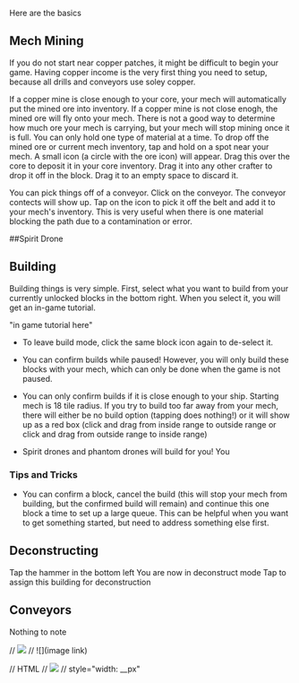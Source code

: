 Here are the basics

## Mech Mining
If you do not start near copper patches, it might be difficult to begin your game. Having copper income is the very first thing you need to setup, because all drills and conveyors use soley copper. 

If a copper mine is close enough to your core, your mech will automatically put the mined ore into inventory.
If a copper mine is not close enogh, the mined ore will fly onto your mech. There is not a good way to determine how much ore your mech is carrying, but your mech will stop mining once it is full. 
You can only hold one type of material at a time.
To drop off the mined ore or current mech inventory, tap and hold on a spot near your mech. A small icon (a circle with the ore icon) will appear. Drag this over the core to deposit it in your core inventory. Drag it into any other crafter to drop it off in the block. Drag it to an empty space to discard it. 

You can pick things off of a conveyor. Click on the conveyor. The conveyor contects will show up. Tap on the icon to pick it off the belt and add it to your mech's inventory. This is very useful when there is one material blocking the path due to a contamination or error. 

##Spirit Drone

##


## Building
Building things is very simple. First, select what you want to build from your currently unlocked blocks in the bottom right. When you select it, you will get an in-game tutorial.

"in game tutorial here"


- To leave build mode, click the same block icon again to de-select it.

- You can confirm builds while paused! However, you will only build these blocks with your mech, which can only be done when the game is not paused.

- You can only confirm builds if it is close enough to your ship. Starting mech is 18 tile radius. If you try to build too far away from your mech, there will either be no build option (tapping does nothing!) or it will show up as a red box (click and drag from inside range to outside range or click and drag from outside range to inside range)

- Spirit drones and phantom drones will build for you! You
### Tips and Tricks
- You can confirm a block, cancel the build (this will stop your mech from building, but the confirmed build will remain) and continue this one block a time to set up a large queue. This can be helpful when you want to get something started, but need to address something else first. 

## Deconstructing
Tap the hammer in the bottom left
You are now in deconstruct mode
Tap to assign this building for deconstruction


## Conveyors
Nothing to note  









// <img src="image link"/>
// ![](image link)


// HTML
// <img src="image link"/>
// style="width: __px"